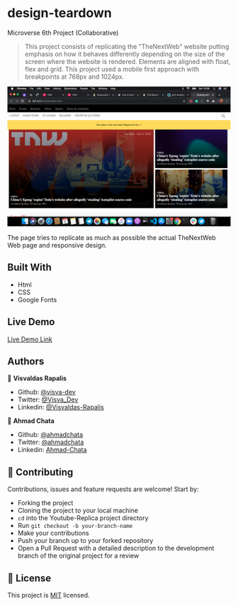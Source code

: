 # design-teardown
Microverse 6th Project (Collaborative)

> This project consists of replicating the "TheNextWeb" website putting emphasis on how it behaves differently depending on the size of the screen where the website is rendered. Elements are aligned with float, flex and grid. This project used a mobile first approach with breakpoints at 768px and 1024px.

![screenshot](./images/screenshot.png)

The page tries to replicate as much as possible the actual TheNextWeb Web page and responsive design.

## Built With

- Html
- CSS
- Google Fonts

## Live Demo

[Live Demo Link](https://raw.githack.com/visva-dev/Building-with-Responsive-Design/feature-branch/index.html)

## Authors

👤 **Visvaldas Rapalis**

- Github: [@visva-dev](https://github.com/visva-dev)
- Twitter: [@Visva_Dev](https://twitter.com/Visva_Dev)
- Linkedin: [@Visvaldas-Rapalis](https://www.linkedin.com/in/visvaldas-rapalis-009797b9/)

👤 **Ahmad Chata**

- Github: [@ahmadchata](https://github.com/ahmadchata)
- Twitter: [@ahmadchata](https://twitter.com/ahmadchata)
- Linkedin: [Ahmad-Chata](https://www.linkedin.com/in/ahmad-chata-957b9b51/)

## 🤝 Contributing

Contributions, issues and feature requests are welcome! Start by:

- Forking the project
- Cloning the project to your local machine
- `cd` into the Youtube-Replica project directory
- Run `git checkout -b your-branch-name`
- Make your contributions
- Push your branch up to your forked repository
- Open a Pull Request with a detailed description to the development branch of the original project for a review

## 📝 License

This project is [MIT](https://opensource.org/licenses/MIT) licensed.
